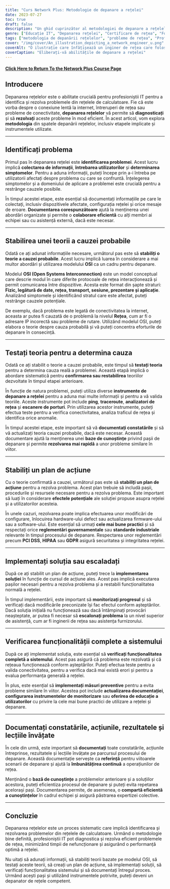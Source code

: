 ```yaml
---
title: "Curs Network Plus: Metodologie de depanare a rețelei"
date: 2023-07-27
toc: true
draft: false
description: "Un ghid cuprinzător al metodologiei de depanare a rețelelor, inclusiv pași, instrumente și cele mai bune practici pentru rezolvarea eficientă și eficace a problemelor de rețea."
genre: ["Educație IT", "Depanarea rețelei", "Certificare de rețea", "Formare IT", "Rețele de calculatoare", "Competențe IT", "Cunoștințe tehnice", "Profesioniști IT", "Concepte de rețea", "Suport de rețea"]
tags: ["metodologia de depanării rețelelor", "probleme de rețea", "Profesioniști IT", "Modelul OSI", "instrumente de rețea", "măsuri de depanare", "performanța rețelei", "Competențe IT", "rezolvarea problemelor", "diagnosticarea rețelei", "documentarea depanării", "configurația rețelei", "colaborarea între utilizatori", "reglementări guvernamentale", "standarde industriale", "PCI DSS", "HIPAA", "GDPR", "documentația rețelei", "îmbunătățire continuă", "baza de cunoștințe a rețelei", "funcționalitatea sistemului", "măsuri preventive", "optimizarea performanței rețelei", "instrumente de depanare a rețelei", "conectivitatea rețelei", "Curs de formare IT", "procesul de depanării rețelei", "tehnici de depanare a rețelei", "cele mai bune practici de asistență în rețea", "ghid de depanare a rețelei"]
cover: "/img/cover/An_illustration_depicting_a_network_engineer_u.png"
coverAlt: "O ilustrație care înfățișează un inginer de rețea care folosește o lupă pentru a analiza conexiunile de rețea și pentru a remedia problemele."
coverCaption: "Eliberați-vă abilitățile de depanare a rețelei"
---
```


#### [Click Here to Return To the Network Plus Course Page](/network-plus-start)

## Introducere

Depanarea rețelelor este o abilitate crucială pentru profesioniștii IT pentru a identifica și rezolva problemele din rețelele de calculatoare. Fie că este vorba despre o conexiune lentă la internet, întreruperi de rețea sau probleme de conectivitate, **depanarea rețelelor** vă permite să **diagnosticați** și să **rezolvați** aceste probleme în mod eficient. În acest articol, vom explora **metodologia** din spatele depanării rețelelor, inclusiv etapele implicate și instrumentele utilizate.

______

## Identificați problema

Primul pas în depanarea rețelei este **identificarea problemei**. Acest lucru implică **colectarea de informații**, **întrebarea utilizatorilor** și **determinarea simptomelor**. Pentru a aduna informații, puteți începe prin a-i întreba pe utilizatorii afectați despre problema cu care se confruntă. Înțelegerea simptomelor și a domeniului de aplicare a problemei este crucială pentru a restrânge cauzele posibile.

În timpul acestei etape, este esențial să documentați informațiile pe care le colectați, inclusiv dispozitivele afectate, configurația rețelei și orice mesaje de eroare. **Documentarea corespunzătoare** ajută la menținerea unei abordări organizate și permite o **colaborare eficientă** cu alți membri ai echipei sau cu asistență externă, dacă este necesar.

______

## Stabilirea unei teorii a cauzei probabile

Odată ce ați adunat informațiile necesare, următorul pas este să **stabiliți o teorie a cauzei probabile**. Acest lucru implică luarea în considerare a mai multor abordări și utilizarea modelului **OSI** ca un cadru pentru depanare.

Modelul **OSI (Open Systems Interconnection)** este un model conceptual care descrie modul în care diferite protocoale de rețea interacționează și permit comunicarea între dispozitive. Acesta este format din șapte straturi: **Fizic, legătură de date, rețea, transport, sesiune, prezentare și aplicație**. Analizând simptomele și identificând stratul care este afectat, puteți restrânge cauzele potențiale.

De exemplu, dacă problema este legată de conectivitatea la internet, aceasta ar putea fi cauzată de o problemă la nivelul **Rețea**, cum ar fi o adresare IP incorectă sau probleme de rutare. Utilizând modelul OSI, puteți elabora o teorie despre cauza probabilă și vă puteți concentra eforturile de depanare în consecință.

______

## Testați teoria pentru a determina cauza

Odată ce ați stabilit o teorie a cauzei probabile, este timpul să **testați teoria** pentru a determina cauza reală a problemei. Această etapă implică o abordare sistematică pentru **confirmarea sau restabilirea** teoriilor dezvoltate în timpul etapei anterioare.

În funcție de natura problemei, puteți utiliza diverse **instrumente de depanare a rețelei** pentru a aduna mai multe informații și pentru a vă valida teoriile. Aceste instrumente pot include **ping**, **traceroute**, **analizatori de rețea** și **escanere de porturi**. Prin utilizarea acestor instrumente, puteți efectua teste pentru a verifica conectivitatea, analiza traficul de rețea și identifica orice anomalie.

În timpul acestei etape, este important să vă **documentați constatările** și să vă actualizați teoria cauzei probabile, dacă este necesar. Această documentare ajută la menținerea unei **baze de cunoștințe** privind pașii de depanare și permite **rezolvarea mai rapidă** a unor probleme similare în viitor.

______

## Stabiliți un plan de acțiune

Cu o teorie confirmată a cauzei, următorul pas este să **stabiliți un plan de acțiune** pentru a rezolva problema. Acest plan trebuie să includă pașii, procedurile și resursele necesare pentru a rezolva problema. Este important să luați în considerare **efectele potențiale** ale soluției propuse asupra rețelei și a utilizatorilor acesteia.

În unele cazuri, rezolvarea poate implica efectuarea unor modificări de configurare, înlocuirea hardware-ului defect sau actualizarea firmware-ului sau a software-ului. Este esențial să urmați **cele mai bune practici** și să respectați orice **reglementări guvernamentale** sau **standarde industriale** relevante în timpul procesului de depanare. Respectarea unor reglementări precum **PCI DSS**, **HIPAA** sau **GDPR** asigură securitatea și integritatea rețelei.

______

## Implementați soluția sau escaladați

După ce ați stabilit un plan de acțiune, puteți trece la **implementarea soluției** în funcție de cursul de acțiune ales. Acest pas implică executarea pașilor necesari pentru a rezolva problema și a restabili funcționalitatea normală a rețelei.

În timpul implementării, este important să **monitorizați progresul** și să verificați dacă modificările preconizate își fac efectul conform așteptărilor. Dacă soluția inițială nu funcționează sau dacă întâmpinați provocări neașteptate, ar putea fi necesar să **escalonați problema** la un nivel superior de asistență, cum ar fi inginerii de rețea sau asistența furnizorului.

______

## Verificarea funcționalității complete a sistemului

După ce ați implementat soluția, este esențial să **verificați funcționalitatea completă a sistemului**. Acest pas asigură că problema este rezolvată și că rețeaua funcționează conform așteptărilor. Puteți efectua teste pentru a valida conectivitatea, pentru a verifica dacă mai există erori și pentru a evalua performanța generală a rețelei.

În plus, este esențial să **implementați măsuri preventive** pentru a evita probleme similare în viitor. Acestea pot include **actualizarea documentației**, **configurarea instrumentelor de monitorizare** sau **oferirea de educație a utilizatorilor** cu privire la cele mai bune practici de utilizare a rețelei și depanare.

______

## Documentați constatările, acțiunile, rezultatele și lecțiile învățate

În cele din urmă, este important să **documentați** toate constatările, acțiunile întreprinse, rezultatele și lecțiile învățate pe parcursul procesului de depanare. Această documentație servește ca **referință** pentru viitoarele scenarii de depanare și ajută la **îmbunătățirea continuă** a operațiunilor de rețea.

Menținând o **bază de cunoștințe** a problemelor anterioare și a soluțiilor acestora, puteți eficientiza procesul de depanare și puteți evita repetarea acelorași pași. Documentarea permite, de asemenea, o **compartă eficientă a cunoștințelor** în cadrul echipei și asigură păstrarea expertizei colective.

______

## Concluzie

Depanarea rețelelor este un proces sistematic care implică identificarea și rezolvarea problemelor din rețelele de calculatoare. Urmând o metodologie bine definită, profesioniștii IT pot diagnostica și rezolva eficient problemele de rețea, minimizând timpii de nefuncționare și asigurând o performanță optimă a rețelei.

Nu uitați să adunați informații, să stabiliți teorii bazate pe modelul OSI, să testați aceste teorii, să creați un plan de acțiune, să implementați soluții, să verificați funcționalitatea sistemului și să documentați întregul proces. Urmând acești pași și utilizând instrumentele potrivite, puteți deveni un depanator de rețele competent.
